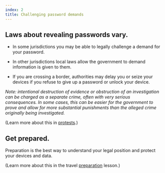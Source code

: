 ```yaml
---
index: 2
title: Challenging password demands
---
```

## Laws about revealing passwords vary. 

* In some jurisdictions you may be able to legally challenge a demand for your password. 

* In other jurisdictions local laws allow the government to demand information is given to them. 

* If you are crossing a border, authorities may delay you or seize your devices if you refuse to give up a password or unlock your device.

*Note: intentional destruction of evidence or obstruction of an investigation can be charged as a separate crime, often with very serious consequences. In some cases, this can be easier for the government to prove and allow for more substantial punishments than the alleged crime originally being investigated.*

(Learn more about this in [protests](umbrella://lesson/protests/1).) 

## Get prepared.

Preparation is the best way to understand your legal position and protect your devices and data. 

(Learn more about this in the travel [preparation](umbrella://lesson/preparation) lesson.)